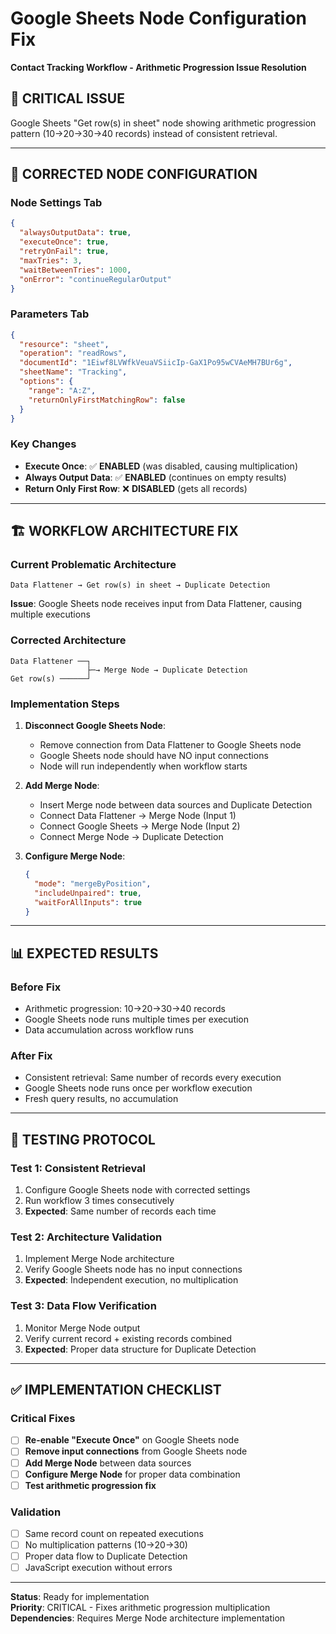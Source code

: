 # Google Sheets Node Configuration Fix
**Contact Tracking Workflow - Arithmetic Progression Issue Resolution**

## 🚨 **CRITICAL ISSUE**
Google Sheets "Get row(s) in sheet" node showing arithmetic progression pattern (10→20→30→40 records) instead of consistent retrieval.

---

## 🔧 **CORRECTED NODE CONFIGURATION**

### **Node Settings Tab**
```json
{
  "alwaysOutputData": true,
  "executeOnce": true,
  "retryOnFail": true,
  "maxTries": 3,
  "waitBetweenTries": 1000,
  "onError": "continueRegularOutput"
}
```

### **Parameters Tab**
```json
{
  "resource": "sheet",
  "operation": "readRows",
  "documentId": "1Eiwf8LVWfkVeuaVSiicIp-GaX1Po95wCVAeMH7BUr6g",
  "sheetName": "Tracking",
  "options": {
    "range": "A:Z",
    "returnOnlyFirstMatchingRow": false
  }
}
```

### **Key Changes**
- **Execute Once**: ✅ **ENABLED** (was disabled, causing multiplication)
- **Always Output Data**: ✅ **ENABLED** (continues on empty results)
- **Return Only First Row**: ❌ **DISABLED** (gets all records)

---

## 🏗️ **WORKFLOW ARCHITECTURE FIX**

### **Current Problematic Architecture**
```
Data Flattener → Get row(s) in sheet → Duplicate Detection
```
**Issue**: Google Sheets node receives input from Data Flattener, causing multiple executions

### **Corrected Architecture**
```
Data Flattener ──┐
                 ├─→ Merge Node → Duplicate Detection
Get row(s) ──────┘
```

### **Implementation Steps**
1. **Disconnect Google Sheets Node**:
   - Remove connection from Data Flattener to Google Sheets node
   - Google Sheets node should have NO input connections
   - Node will run independently when workflow starts

2. **Add Merge Node**:
   - Insert Merge node between data sources and Duplicate Detection
   - Connect Data Flattener → Merge Node (Input 1)
   - Connect Google Sheets → Merge Node (Input 2)
   - Connect Merge Node → Duplicate Detection

3. **Configure Merge Node**:
   ```json
   {
     "mode": "mergeByPosition",
     "includeUnpaired": true,
     "waitForAllInputs": true
   }
   ```

---

## 📊 **EXPECTED RESULTS**

### **Before Fix**
- Arithmetic progression: 10→20→30→40 records
- Google Sheets node runs multiple times per execution
- Data accumulation across workflow runs

### **After Fix**
- Consistent retrieval: Same number of records every execution
- Google Sheets node runs once per workflow execution
- Fresh query results, no accumulation

---

## 🧪 **TESTING PROTOCOL**

### **Test 1: Consistent Retrieval**
1. Configure Google Sheets node with corrected settings
2. Run workflow 3 times consecutively
3. **Expected**: Same number of records each time

### **Test 2: Architecture Validation**
1. Implement Merge Node architecture
2. Verify Google Sheets node has no input connections
3. **Expected**: Independent execution, no multiplication

### **Test 3: Data Flow Verification**
1. Monitor Merge Node output
2. Verify current record + existing records combined
3. **Expected**: Proper data structure for Duplicate Detection

---

## ✅ **IMPLEMENTATION CHECKLIST**

### **Critical Fixes**
- [ ] **Re-enable "Execute Once"** on Google Sheets node
- [ ] **Remove input connections** from Google Sheets node
- [ ] **Add Merge Node** between data sources
- [ ] **Configure Merge Node** for proper data combination
- [ ] **Test arithmetic progression fix**

### **Validation**
- [ ] Same record count on repeated executions
- [ ] No multiplication patterns (10→20→30)
- [ ] Proper data flow to Duplicate Detection
- [ ] JavaScript execution without errors

---

**Status**: Ready for implementation  
**Priority**: CRITICAL - Fixes arithmetic progression multiplication  
**Dependencies**: Requires Merge Node architecture implementation
